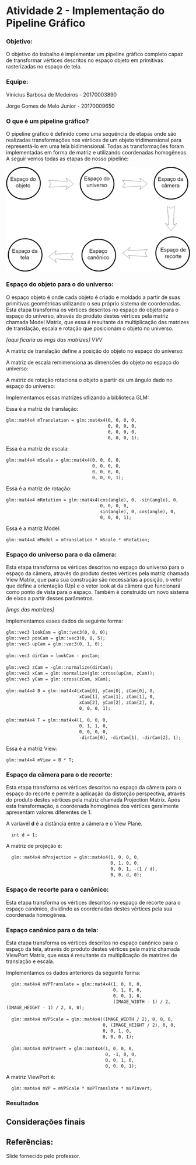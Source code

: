 # Atividade 2 - Implementação do Pipeline Gráfico

### Objetivo:

O objetivo do trabalho é implementar um pipeline gráfico completo capaz de transformar vértices descritos no espaço objeto em primitivas rasterizadas no espaço de tela.

### Equipe:

Vinícius Barbosa de Medeiros - 20170003890

Jorge Gomes de Melo Junior - 20170009650

### O que é um pipeline gráfico?

O pipeline gráfico é definido como uma sequência de etapas onde são realizadas transformações nos vértices de um objeto tridimensional para representá-lo em uma tela bidimensional. Todas as transformações foram implementadas em forma de matriz e utilizando coordenadas homogêneas. A seguir vemos todas as etapas do nosso pipeline:  

<p align="center"> 
<img src="./assets/cgTexto.png" >
</p>

### Espaço do objeto para o do universo:

O espaço objeto é onde cada objeto é criado e moldado a partir de suas primitivas geométricas utilizando o seu próprio sistema de coordenadas. Esta etapa transforma os vértices descritos no espaço do objeto para o espaço do universo, através do produto destes vértices pela matriz chamada Model Matrix, que essa é resultante da multiplicação das matrizes de translação, escala e rotação que posicionam o objeto no universo. 

*[aqui ficaria as imgs das matrizes] VVV*

A matriz de translação define a posição do objeto no espaço do universo:

A matriz de escala remimensiona as dimensões do objeto no espaço do universo:

A matriz de rotação rotaciona o objeto a partir de um ângulo dado no espaço do universo:


Implementamos essas matrizes utlizando a biblioteca GLM:

Essa é a matriz de translação:

    glm::mat4x4 mTranslation = glm::mat4x4(0, 0, 0, 0,
                                           0, 0, 0, 0,
                                           0, 0, 0, 0,
                                           0, 0, 0, 1);
                                         
Essa é a matriz de escala:                                         
                                         
    glm::mat4x4 mScale = glm::mat4x4(0, 0, 0, 0,
                                     0, 0, 0, 0,
                                     0, 0, 0, 0,
                                     0, 0, 0, 1);

Essa é a matriz de rotação:  

    glm::mat4x4 mRotation = glm::mat4x4(cos(angle), 0, -sin(angle), 0,
                                        0, 0, 0, 0,
                                        sin(angle), 0, cos(angle), 0,
                                        0, 0, 0, 1);

Essa é a matriz Model:

    glm::mat4x4 mModel = mTranslation * mScale * mRotation;
    


### Espaço do universo para o da câmera:

Esta etapa transforma os vértices descritos no espaço do universo para o espaço da câmera, através do produto destes vértices pela matriz chamada View Matrix, que para sua construção são necessárias a posição, o vetor que define a orientação (Up) e o vetor look at da câmera que funcionará como ponto de vista para o espaço. Também é construído um novo sistema de eixos a partir desses parâmetros. 

*[imgs das matrizes]*

Implementamos esses dados da seguinte forma:

    glm::vec3 lookCam = glm::vec3(0, 0, 0);
    glm::vec3 posCam = glm::vec3(0, 0, 5);
    glm::vec3 upCam = glm::vec3(0, 1, 0);

    glm::vec3 dirCam = lookCam - posCam;

    glm::vec3 zCam = -glm::normalize(dirCam);
    glm::vec3 xCam = glm::normalize(glm::cross(upCam, zCam));
    glm::vec3 yCam = glm::cross(zCam, xCam);

    glm::mat4x4 B = glm::mat4x4(xCam[0], yCam[0], zCam[0], 0,
                                xCam[1], yCam[1], zCam[1], 0,
                                xCam[2], yCam[2], zCam[2], 0,
                                0, 0, 0, 1);

    glm::mat4x4 T = glm::mat4x4(1, 0, 0, 0,
                                0, 1, 1, 0,
                                0, 0, 0, 0,
                                -dirCam[0], -dirCam[1], -dirCam[2], 1);
                              
Essa é a matriz View:

    glm::mat4x4 mView = B * T;

### Espaço da câmera para o de recorte:

Esta etapa transforma os vértices descritos no espaço da câmera para o espaço do recorte e permite a aplicação da distorção perspectiva, através do produto destes vértices pela matriz chamada Projection Matrix. Após esta transformação, a coordenada homogênea dos vértices geralmente apresentam valores diferentes de 1. 

A variavél __d__ é a distância entre a câmera e o View Plane.

      int d = 1;
      
A matriz de projeção é:      
      
      glm::mat4x4 mProjection = glm::mat4x4(1, 0, 0, 0,
                                            0, 1, 0, 0,
                                            0, 0, 1, -(1 / d),
                                            0, 0, d, 0);

### Espaço de recorte para o canônico:

Esta etapa transforma os vértices descritos no espaço de recorte para o espaço canônico, dividindo as coordenadas destes vértices pela sua coordenada homogênea.   


### Espaço canônico para o da tela:

Esta etapa transforma os vértices descritos no espaço canônico para o espaço da tela, através do produto destes vértices pela matriz chamada ViewPort Matrix, que essa é resultante da multiplicação de matrizes de translação e escala. 

Implementamos os dados anteriores da seguinte forma:

      glm::mat4x4 mVPTranslate = glm::mat4x4(1, 0, 0, 0,
                                             0, 1, 0, 0,
                                             0, 0, 1, 0,
                                             (IMAGE_WIDTH - 1) / 2, (IMAGE_HEIGHT - 1) / 2, 0, 0);
                                             
      glm::mat4x4 mVPScale = glm::mat4x4((IMAGE_WIDTH / 2), 0, 0, 0,
                                         0, (IMAGE_HEIGHT / 2), 0, 0,
                                         0, 0, 1, 0,
                                         0, 0, 0, 1);
                                         
      glm::mat4x4 mVPInvert = glm::mat4x4(1, 0, 0, 0,
                                          0, -1, 0, 0,
                                          0, 0, 1, 0,
                                          0, 0, 0, 1);
                                          
A matriz ViewPort é:

      glm::mat4x4 mVP = mVPScale * mVPTranslate * mVPInvert;

### Resultados


## Considerações finais

## Referências:
Slide fornecido pelo professor.
